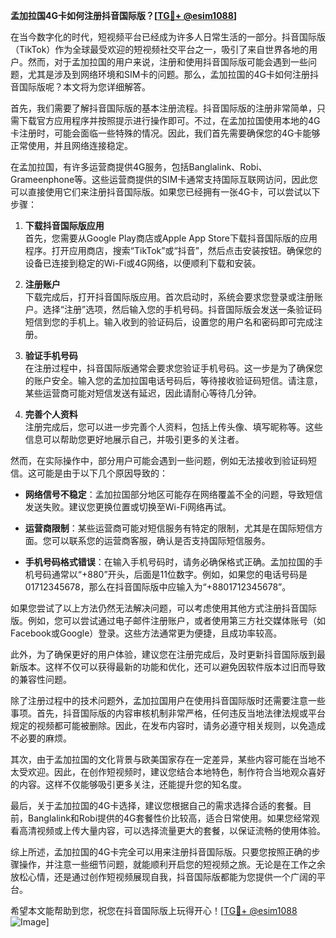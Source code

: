 **孟加拉国4G卡如何注册抖音国际版？[[TG💪+ @esim1088](https://t.me/s/esim1088)]**

在当今数字化的时代，短视频平台已经成为许多人日常生活的一部分。抖音国际版（TikTok）作为全球最受欢迎的短视频社交平台之一，吸引了来自世界各地的用户。然而，对于孟加拉国的用户来说，注册和使用抖音国际版可能会遇到一些问题，尤其是涉及到网络环境和SIM卡的问题。那么，孟加拉国的4G卡如何注册抖音国际版呢？本文将为您详细解答。

首先，我们需要了解抖音国际版的基本注册流程。抖音国际版的注册非常简单，只需下载官方应用程序并按照提示进行操作即可。不过，在孟加拉国使用本地的4G卡注册时，可能会面临一些特殊的情况。因此，我们首先需要确保您的4G卡能够正常使用，并且网络连接稳定。

在孟加拉国，有许多运营商提供4G服务，包括Banglalink、Robi、Grameenphone等。这些运营商提供的SIM卡通常支持国际互联网访问，因此您可以直接使用它们来注册抖音国际版。如果您已经拥有一张4G卡，可以尝试以下步骤：

1. **下载抖音国际版应用**  
   首先，您需要从Google Play商店或Apple App Store下载抖音国际版的应用程序。打开应用商店，搜索“TikTok”或“抖音”，然后点击安装按钮。确保您的设备已连接到稳定的Wi-Fi或4G网络，以便顺利下载和安装。

2. **注册账户**  
   下载完成后，打开抖音国际版应用。首次启动时，系统会要求您登录或注册账户。选择“注册”选项，然后输入您的手机号码。抖音国际版会发送一条验证码短信到您的手机上。输入收到的验证码后，设置您的用户名和密码即可完成注册。

3. **验证手机号码**  
   在注册过程中，抖音国际版通常会要求您验证手机号码。这一步是为了确保您的账户安全。输入您的孟加拉国电话号码后，等待接收验证码短信。请注意，某些运营商可能对短信发送有延迟，因此请耐心等待几分钟。

4. **完善个人资料**  
   注册完成后，您可以进一步完善个人资料，包括上传头像、填写昵称等。这些信息可以帮助您更好地展示自己，并吸引更多的关注者。

然而，在实际操作中，部分用户可能会遇到一些问题，例如无法接收到验证码短信。这可能是由于以下几个原因导致的：

- **网络信号不稳定**：孟加拉国部分地区可能存在网络覆盖不全的问题，导致短信发送失败。建议您更换位置或切换至Wi-Fi网络再试。
  
- **运营商限制**：某些运营商可能对短信服务有特定的限制，尤其是在国际短信方面。您可以联系您的运营商客服，确认是否支持国际短信服务。

- **手机号码格式错误**：在输入手机号码时，请务必确保格式正确。孟加拉国的手机号码通常以“+880”开头，后面是11位数字。例如，如果您的电话号码是01712345678，那么在抖音国际版中应输入为“+8801712345678”。

如果您尝试了以上方法仍然无法解决问题，可以考虑使用其他方式注册抖音国际版。例如，您可以尝试通过电子邮件注册账户，或者使用第三方社交媒体账号（如Facebook或Google）登录。这些方法通常更为便捷，且成功率较高。

此外，为了确保更好的用户体验，建议您在注册完成后，及时更新抖音国际版到最新版本。这样不仅可以获得最新的功能和优化，还可以避免因软件版本过旧而导致的兼容性问题。

除了注册过程中的技术问题外，孟加拉国用户在使用抖音国际版时还需要注意一些事项。首先，抖音国际版的内容审核机制非常严格，任何违反当地法律法规或平台规定的视频都可能被删除。因此，在发布内容时，请务必遵守相关规则，以免造成不必要的麻烦。

其次，由于孟加拉国的文化背景与欧美国家存在一定差异，某些内容可能在当地不太受欢迎。因此，在创作短视频时，建议您结合本地特色，制作符合当地观众喜好的内容。这样不仅能够吸引更多关注，还能提升您的知名度。

最后，关于孟加拉国的4G卡选择，建议您根据自己的需求选择合适的套餐。目前，Banglalink和Robi提供的4G套餐性价比较高，适合日常使用。如果您经常观看高清视频或上传大量内容，可以选择流量更大的套餐，以保证流畅的使用体验。

综上所述，孟加拉国的4G卡完全可以用来注册抖音国际版。只要您按照正确的步骤操作，并注意一些细节问题，就能顺利开启您的短视频之旅。无论是在工作之余放松心情，还是通过创作短视频展现自我，抖音国际版都能为您提供一个广阔的平台。

希望本文能帮助到您，祝您在抖音国际版上玩得开心！[[TG💪+ @esim1088](https://t.me/s/esim1088) ![Image](https://i.postimg.cc/4NQfJmqS/Snipaste-2025-05-13-00-14-12.png)]